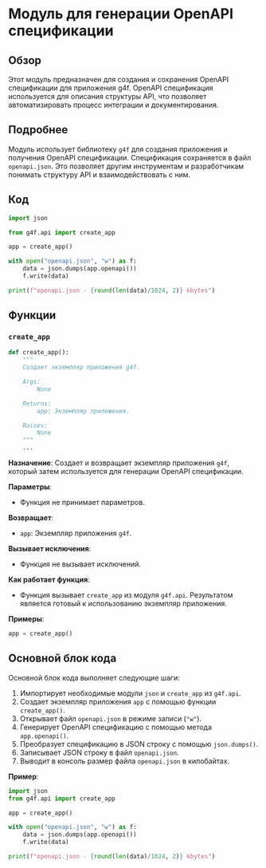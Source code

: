 # Модуль для генерации OpenAPI спецификации

## Обзор

Этот модуль предназначен для создания и сохранения OpenAPI спецификации для приложения g4f. OpenAPI спецификация используется для описания структуры API, что позволяет автоматизировать процесс интеграции и документирования.

## Подробнее

Модуль использует библиотеку `g4f` для создания приложения и получения OpenAPI спецификации. Спецификация сохраняется в файл `openapi.json`. Это позволяет другим инструментам и разработчикам понимать структуру API и взаимодействовать с ним.

## Код

```python
import json

from g4f.api import create_app

app = create_app()

with open("openapi.json", "w") as f:
    data = json.dumps(app.openapi())
    f.write(data)

print(f"openapi.json - {round(len(data)/1024, 2)} kbytes")
```

## Функции

### `create_app`

```python
def create_app():
    """
    Создает экземпляр приложения g4f.

    Args:
        None

    Returns:
        app: Экземпляр приложения.

    Raises:
        None
    """
    ...
```

**Назначение**: Создает и возвращает экземпляр приложения `g4f`, который затем используется для генерации OpenAPI спецификации.

**Параметры**:
- Функция не принимает параметров.

**Возвращает**:
- `app`: Экземпляр приложения `g4f`.

**Вызывает исключения**:
- Функция не вызывает исключений.

**Как работает функция**:
- Функция вызывает `create_app` из модуля `g4f.api`. Результатом является готовый к использованию экземпляр приложения.

**Примеры**:
```python
app = create_app()
```

## Основной блок кода

Основной блок кода выполняет следующие шаги:

1.  Импортирует необходимые модули `json` и `create_app` из `g4f.api`.
2.  Создает экземпляр приложения `app` с помощью функции `create_app()`.
3.  Открывает файл `openapi.json` в режиме записи (`"w"`).
4.  Генерирует OpenAPI спецификацию с помощью метода `app.openapi()`.
5.  Преобразует спецификацию в JSON строку с помощью `json.dumps()`.
6.  Записывает JSON строку в файл `openapi.json`.
7.  Выводит в консоль размер файла `openapi.json` в килобайтах.

**Пример**:

```python
import json
from g4f.api import create_app

app = create_app()

with open("openapi.json", "w") as f:
    data = json.dumps(app.openapi())
    f.write(data)

print(f"openapi.json - {round(len(data)/1024, 2)} kbytes")